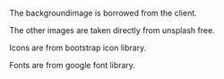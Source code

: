 The backgroundimage is borrowed from the client.

The other images are taken directly from unsplash free.

Icons are from bootstrap icon library.

Fonts are from google font library. 
